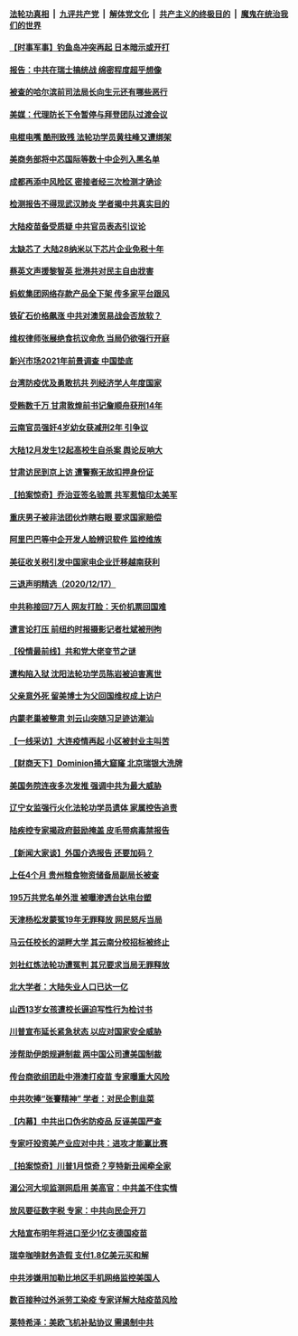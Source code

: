 ####  [法轮功真相](../../../../basic/blob/master/README.md?t=12190302) &nbsp;|&nbsp; [九评共产党](../../../../9ping.md/blob/master/README.md?t=12190302) &nbsp;|&nbsp; [解体党文化](../../../../jtdwh.md/blob/master/README.md?t=12190302)  &nbsp;|&nbsp; [共产主义的终极目的](../../../../gczydzjmd.md/blob/master/README.md?t=12190302) &nbsp;|&nbsp; [魔鬼在统治我们的世界](../../../../mgztzwmdsj.md/blob/master/README.md?t=12190302) 

#### [【时事军事】钓鱼岛冲突再起 日本暗示或开打](../pages/nsc413/n12625486.md?t=12190302) 

#### [报告：中共在瑞士搞统战 绵密程度超乎想像](../pages/nsc413/n12630509.md?t=12190302) 

#### [被查的哈尔滨前司法局长向生元还有哪些恶行](../pages/nsc413/n12630357.md?t=12190302) 

#### [美媒：代理防长下令暂停与拜登团队过渡会议](../pages/nsc413/n12630478.md?t=12190302) 

#### [电棍电嘴 酷刑致残 法轮功学员黄柱峰又遭绑架](../pages/nsc413/n12629949.md?t=12190302) 

#### [美商务部将中芯国际等数十中企列入黑名单](../pages/nsc413/n12630222.md?t=12190302) 

#### [成都再添中风险区 密接者经三次检测才确诊](../pages/nsc413/n12629885.md?t=12190302) 

#### [检测报告不得现武汉肺炎 学者揭中共真实目的](../pages/nsc413/n12629551.md?t=12190302) 

#### [大陆疫苗备受质疑 中共官员表态引议论](../pages/nsc413/n12629684.md?t=12190302) 

#### [太缺芯了 大陆28纳米以下芯片企业免税十年](../pages/nsc413/n12629689.md?t=12190302) 

#### [蔡英文声援黎智英 批港共对民主自由戕害](../pages/nsc413/n12628994.md?t=12190302) 

#### [蚂蚁集团网络存款产品全下架 传多家平台跟风](../pages/nsc413/n12629680.md?t=12190302) 

#### [铁矿石价格飙涨 中共对澳贸易战会否放软？](../pages/nsc413/n12629694.md?t=12190302) 

#### [维权律师张展绝食抗议命危 当局仍欲强行开庭](../pages/nsc413/n12629625.md?t=12190302) 

#### [新兴市场2021年前景调查 中国垫底](../pages/nsc413/n12629323.md?t=12190302) 


#### [台湾防疫优及勇敢抗共 列经济学人年度国家](../pages/nsc413/n12629558.md?t=12190302) 

#### [受贿数千万 甘肃敦煌前书记詹顺舟获刑14年](../pages/nsc413/n12629324.md?t=12190302) 

#### [云南官员强奸4岁幼女获减刑2年 引争议](../pages/nsc413/n12629321.md?t=12190302) 

#### [大陆12月发生12起高校生自杀案 舆论反响大](../pages/nsc413/n12629376.md?t=12190302) 

#### [甘肃访民到京上访 遭警察无故扣押身份证](../pages/nsc413/n12629448.md?t=12190302) 

#### [【拍案惊奇】乔治亚签名验票 共军惹恼印太美军](../pages/nsc413/n12629043.md?t=12190302) 

#### [重庆男子被非法团伙炸瞎右眼 要求国家赔偿](../pages/nsc413/n12629367.md?t=12190302) 

#### [阿里巴巴等中企开发人脸辨识软件 监控维族](../pages/nsc413/n12629184.md?t=12190302) 

#### [美征收关税引发中国家电企业迁移越南获利](../pages/nsc413/n12628810.md?t=12190302) 

#### [三退声明精选（2020/12/17）](../pages/nsc413/n12629016.md?t=12190302) 

#### [中共称接回7万人 网友打脸：天价机票回国难](../pages/nsc413/n12628632.md?t=12190302) 

#### [遭言论打压 前纽约时报摄影记者杜斌被刑拘](../pages/nsc413/n12628563.md?t=12190302) 

#### [【役情最前线】共和党大佬变节之谜](../pages/nsc413/n12628179.md?t=12190302) 

#### [遭构陷入狱 沈阳法轮功学员陈岩被迫害离世](../pages/nsc413/n12627670.md?t=12190302) 

#### [父亲意外死 留美博士为父回国维权成上访户](../pages/nsc413/n12628210.md?t=12190302) 

#### [内蒙老巢被整肃 刘云山突随习足迹访潮汕](../pages/nsc413/n12628055.md?t=12190302) 

#### [【一线采访】大连疫情再起 小区被封业主叫苦](../pages/nsc413/n12628197.md?t=12190302) 

#### [【财商天下】Dominion捅大窟窿 北京瑞银大洗牌](../pages/nsc413/n12628103.md?t=12190302) 

#### [美国务院连夜多次发推 强调中共为最大威胁](../pages/nsc413/n12628015.md?t=12190302) 

#### [辽宁女监强行火化法轮功学员遗体 家属控告追责](../pages/nsc413/n12627351.md?t=12190302) 

#### [陆疾控专家揭政府鼓励掩盖 皮毛带病毒禁报告](../pages/nsc413/n12627159.md?t=12190302) 

#### [【新闻大家谈】外国介选报告 还要加码？](../pages/nsc413/n12627681.md?t=12190302) 

#### [上任4个月 贵州粮食物资储备局副局长被查](../pages/nsc413/n12627496.md?t=12190302) 

#### [195万共党名单外泄 被曝渗透台达电台塑](../pages/nsc413/n12626909.md?t=12190302) 

#### [天津杨松发蒙冤19年无罪释放 网民怒斥当局](../pages/nsc413/n12627195.md?t=12190302) 

#### [马云任校长的湖畔大学 其云南分校招标被终止](../pages/nsc413/n12626630.md?t=12190302) 

#### [刘社红炼法轮功遭冤判 其兄要求当局无罪释放](../pages/nsc413/n12626976.md?t=12190302) 

#### [北大学者：大陆失业人口已达一亿](../pages/nsc413/n12626970.md?t=12190302) 

#### [山西13岁女孩遭校长逼迫写性行为检讨书](../pages/nsc413/n12626988.md?t=12190302) 

#### [川普宣布延长紧急状态 以应对国家安全威胁](../pages/nsc413/n12627138.md?t=12190302) 

#### [涉帮助伊朗规避制裁 两中国公司遭美国制裁](../pages/nsc413/n12626573.md?t=12190302) 

#### [传台商欲组团赴中港澳打疫苗 专家曝重大风险](../pages/nsc413/n12626773.md?t=12190302) 


#### [中共吹捧“张謇精神” 学者：对民企割韭菜](../pages/nsc413/n12626460.md?t=12190302) 

#### [【内幕】中共出口伪劣防疫品 反诬美国严查](../pages/nsc413/n12592597.md?t=12190302) 

#### [专家吁投资美产业应对中共：进攻才能赢比赛](../pages/nsc413/n12626456.md?t=12190302) 

#### [【拍案惊奇】川普1月惊奇？亨特新丑闻牵全家](../pages/nsc413/n12626458.md?t=12190302) 

#### [湄公河大坝监测网启用 美高官：中共盖不住实情](../pages/nsc413/n12626326.md?t=12190302) 

#### [放风要征数字税 专家：中共向民企开刀](../pages/nsc413/n12626331.md?t=12190302) 

#### [大陆宣布明年将进口至少1亿支德国疫苗](../pages/nsc413/n12626403.md?t=12190302) 

#### [瑞幸咖啡财务造假 支付1.8亿美元买和解](../pages/nsc413/n12626059.md?t=12190302) 

#### [中共涉嫌用加勒比地区手机网络监控美国人](../pages/nsc413/n12626292.md?t=12190302) 

#### [数百接种过外派劳工染疫 专家详解大陆疫苗风险](../pages/nsc413/n12626116.md?t=12190302) 

#### [莱特希泽：美欧飞机补贴协议 需遏制中共](../pages/nsc413/n12626090.md?t=12190302) 

